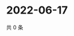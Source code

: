 # 2022-06-17

共 0 条

<!-- BEGIN WEIBO -->
<!-- 最后更新时间 Fri Jun 17 2022 12:18:39 GMT+0800 (China Standard Time) -->

<!-- END WEIBO -->

